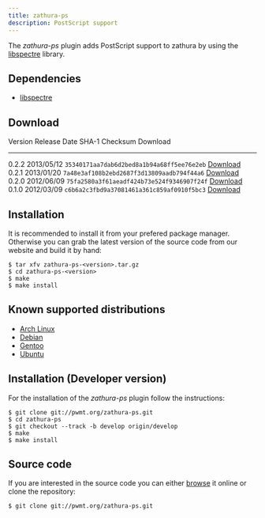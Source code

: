 ```yaml
---
title: zathura-ps
description: PostScript support
---
```


The *zathura-ps* plugin adds PostScript support to zathura by using the
[libspectre](http://libspectre.freedesktop.org/) library.

## Dependencies
* [libspectre](http://libspectre.freedesktop.org/)

## Download

Version  Release Date  SHA-1 Checksum                             Download
-------- ------------  ------------------------------------------ -----------------------------------------------
0.2.2    2013/05/12    `35340171aa7dab6d2bed8a1b94a68ff5ee76e2eb` [Download](../download/zathura-ps-0.2.2.tar.gz)
0.2.1    2013/01/20    `7a48e3af108b2ebd2687f3d13809aadb794f44a6` [Download](../download/zathura-ps-0.2.1.tar.gz)
0.2.0    2012/06/09    `75fa2580a3f61aeadf424b73e524f9346907f24f` [Download](../download/zathura-ps-0.2.0.tar.gz)
0.1.0    2012/03/09    `c6b6a2c3fbd9a37081461a361c859af0910f5bc3` [Download](../download/zathura-ps-0.1.0.tar.gz)

## Installation
It is recommended to install it from your prefered package manager. Otherwise
you can grab the latest version of the source code from our website and build it
by hand:

    $ tar xfv zathura-ps-<version>.tar.gz
    $ cd zathura-ps-<version>
    $ make
    $ make install

## Known supported distributions
* [Arch Linux](https://www.archlinux.org/packages/community/x86_64/zathura-ps/)
* [Debian](http://packages.debian.org/en/sid/zathura-ps)
* [Gentoo](http://packages.gentoo.org/package/app-text/zathura-ps)
* [Ubuntu](https://launchpad.net/ubuntu/saucy/+package/zathura-ps)

## Installation (Developer version)
For the installation of the *zathura-ps* plugin follow the
instructions:

    $ git clone git://pwmt.org/zathura-ps.git
    $ cd zathura-ps
    $ git checkout --track -b develop origin/develop
    $ make
    $ make install

## Source code
If you are interested in the source code you can either
[browse](http://git.pwmt.org/?p=zathura-ps.git) it online or clone the
repository:

    $ git clone git://pwmt.org/zathura-ps.git
